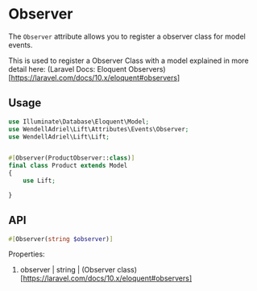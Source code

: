 # Observer

The `Observer` attribute allows you to register a observer class for model events.

This is used to register a Observer Class with a model explained in more detail here: (Laravel Docs: Eloquent Observers)[https://laravel.com/docs/10.x/eloquent#observers]

## Usage

```php
use Illuminate\Database\Eloquent\Model;
use WendellAdriel\Lift\Attributes\Events\Observer;
use WendellAdriel\Lift\Lift;


#[Observer(ProductObserver::class)]
final class Product extends Model
{
    use Lift;

}
```

## API

```php
#[Observer(string $observer)]
```

Properties:

1. observer | string | (Observer class)[https://laravel.com/docs/10.x/eloquent#observers]
